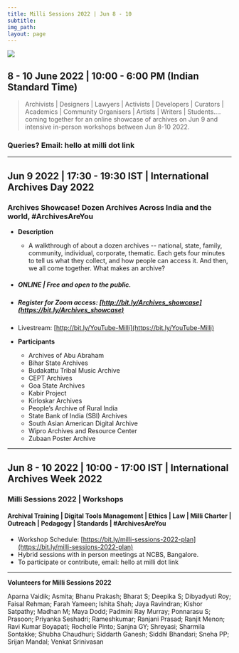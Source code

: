 ```yaml
---
title: Milli Sessions 2022 | Jun 8 - 10
subtitle: 
img_path: 
layout: page
---
```



![](https://i.imgur.com/U8W0JhT.png)



## 8 - 10 June 2022 | 10:00 - 6:00 PM (Indian Standard Time)

> Archivists | Designers | Lawyers | Activists | Developers | Curators | Academics | Community Organisers | Artists | Writers | Students....
> coming together for an online showcase of archives on Jun 9 and intensive in-person workshops between Jun 8-10 2022.
> 

### Queries? Email: hello at milli dot link 

---

## Jun 9 2022 | 17:30 - 19:30 IST | International Archives Day 2022


### Archives Showcase! Dozen Archives Across India and the world, #ArchivesAreYou


* **Description** 
    * A walkthrough of about a dozen archives -- national, state, family, community, individual, corporate, thematic. Each gets four minutes to tell us what they collect, and how people can access it. And then, we all come together. What makes an archive?

* ##### ONLINE | Free and open to the public.

* ##### Register for Zoom access: [http://bit.ly/Archives_showcase](https://bit.ly/Archives_showcase)

* Livestream: [http://bit.ly/YouTube-Milli](https://bit.ly/YouTube-Milli)


* **Participants**
    * Archives of Abu Abraham
    * Bihar State Archives
    * Budakattu Tribal Music Archive
    * CEPT Archives
    * Goa State Archives
    * Kabir Project
    * Kirloskar Archives
    * People’s Archive of Rural India
    * State Bank of India (SBI) Archives
    * South Asian American Digital Archive
    * Wipro Archives and Resource Center
    * Zubaan Poster Archive  

---


## Jun 8 - 10 2022 | 10:00 - 17:00 IST | International Archives Week 2022

### Milli Sessions 2022 | Workshops

#### Archival Training | Digital Tools Management | Ethics | Law | Milli Charter | Outreach | Pedagogy | Standards | #ArchivesAreYou

* Workshop Schedule: [https://bit.ly/milli-sessions-2022-plan](https://bit.ly/milli-sessions-2022-plan)
* Hybrid sessions with in person meetings at NCBS, Bangalore. 
* To participate or contribute, email: hello at milli dot link


---


**Volunteers for Milli Sessions 2022** 
   
Aparna Vaidik; Asmita; Bhanu Prakash; Bharat S; Deepika S; Dibyadyuti Roy; Faisal Rehman; Farah Yameen; Ishita Shah; Jaya Ravindran; Kishor Satpathy; Madhan M; Maya Dodd; Padmini Ray Murray; Ponnarasu S; Prasoon; Priyanka Seshadri; Rameshkumar; Ranjani Prasad; Ranjit Menon; Ravi Kumar Boyapati; Rochelle Pinto; Sanjna GY; Shreyasi; Sharmila Sontakke; Shubha Chaudhuri; Siddarth Ganesh; Siddhi Bhandari; Sneha PP; Srijan Mandal; Venkat Srinivasan 

